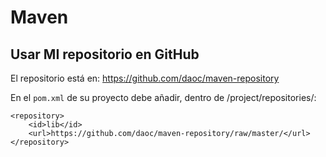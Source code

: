 # Maven
## Usar MI repositorio en GitHub

El repositorio está en: https://github.com/daoc/maven-repository

En el `pom.xml` de su proyecto debe añadir, dentro de /project/repositories/:

```
<repository>
    <id>lib</id>
    <url>https://github.com/daoc/maven-repository/raw/master/</url>
</repository>
```
